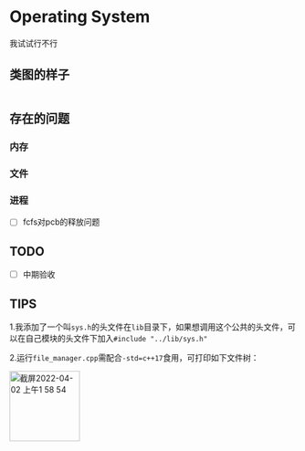 # Operating System

我试试行不行

## 类图的样子

```flowchart

```



## 存在的问题

### 内存

### 文件

### 进程

- [ ] fcfs对pcb的释放问题

## TODO

- [ ] 中期验收

## TIPS

1.我添加了一个叫`sys.h`的头文件在`lib`目录下，如果想调用这个公共的头文件，可以在自己模块的头文件下加入`#include "../lib/sys.h"`

2.运行`file_manager.cpp`需配合`-std=c++17`食用，可打印如下文件树：

<img width="123" alt="截屏2022-04-02 上午1 58 54" src="https://user-images.githubusercontent.com/58599953/161317426-bd06a47b-05c5-4d4b-bb50-4591d917f34e.png">